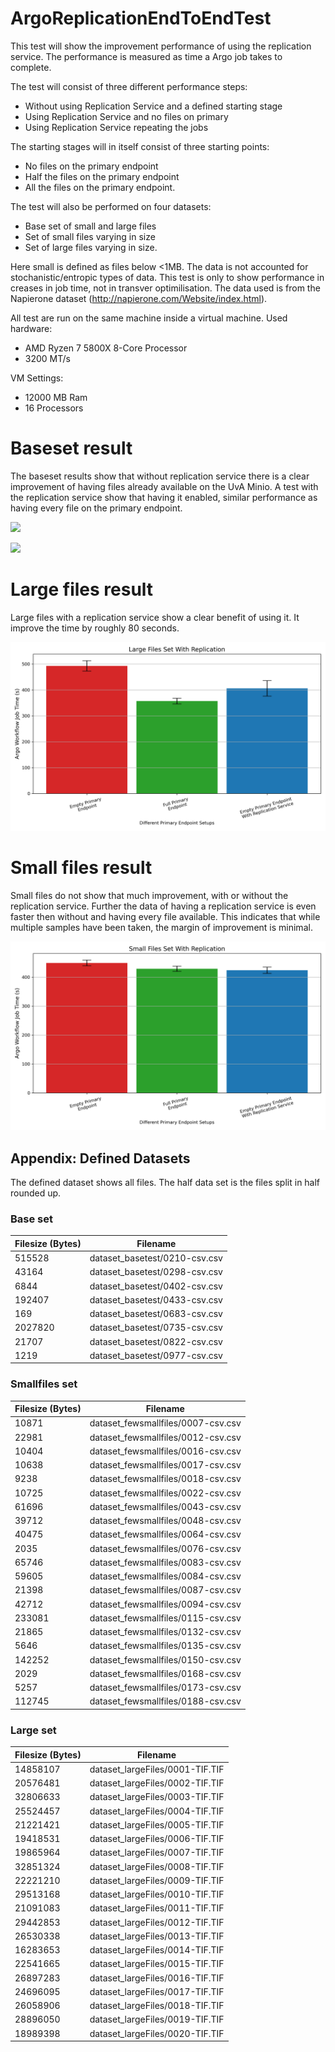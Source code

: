 # ArgoReplicationEndToEndTest

This test will show the improvement performance of using the replication service. The performance is measured as time a Argo job takes to complete. 

The test will consist of three different performance steps:
- Without using Replication Service and a defined starting stage
- Using Replication Service and no files on primary
- Using Replication Service repeating the jobs

The starting stages will in itself consist of three starting points:
- No files on the primary endpoint
- Half the files on the primary endpoint
- All the files on the primary endpoint.

The test will also be performed on four datasets:
- Base set of small and large files
- Set of small files varying in size
- Set of large files varying in size.

Here small is defined as files below <1MB. The data is not accounted for stochanistic/entropic types of data. This test is only to show performance in creases in job time, not in transver optimilisation. The data used is from the Napierone dataset (http://napierone.com/Website/index.html).

All test are run on the same machine inside a virtual machine. Used hardware:
- AMD Ryzen 7 5800X 8-Core Processor
- 3200 MT/s

VM Settings:
- 12000 MB Ram
- 16 Processors

# Baseset result

The baseset results show that without replication service there is a clear improvement of having files already available on the UvA Minio. A test with the replication service show that having it enabled, similar performance as having every file on the primary endpoint.

![](/baseset_benchmark.png)

![](/base_replication.png)

# Large files result

Large files with a replication service show a clear benefit of using it. It improve the time by roughly 80 seconds.

![](large_replication.png)

# Small files result

Small files do not show that much improvement, with or without the replication service. Further the data of having a replication service is even faster then without and having every file available. This indicates that while multiple samples have been taken, the margin of improvement is minimal.

![](small_replication.png)

## Appendix: Defined Datasets

The defined dataset shows all files. The half data set is the files split in half rounded up.

### Base set

Filesize (Bytes) | Filename
--|--
515528 | dataset_basetest/0210-csv.csv
43164 | dataset_basetest/0298-csv.csv
6844 | dataset_basetest/0402-csv.csv
192407 | dataset_basetest/0433-csv.csv
169 | dataset_basetest/0683-csv.csv
2027820 | dataset_basetest/0735-csv.csv
21707 | dataset_basetest/0822-csv.csv
1219 | dataset_basetest/0977-csv.csv


### Smallfiles set

Filesize (Bytes) | Filename
--|--
10871 | dataset_fewsmallfiles/0007-csv.csv
22981 | dataset_fewsmallfiles/0012-csv.csv
10404 | dataset_fewsmallfiles/0016-csv.csv
10638 | dataset_fewsmallfiles/0017-csv.csv
9238 | dataset_fewsmallfiles/0018-csv.csv
10725 | dataset_fewsmallfiles/0022-csv.csv
61696 | dataset_fewsmallfiles/0043-csv.csv
39712 | dataset_fewsmallfiles/0048-csv.csv
40475 | dataset_fewsmallfiles/0064-csv.csv
2035 | dataset_fewsmallfiles/0076-csv.csv
65746 | dataset_fewsmallfiles/0083-csv.csv
59605 | dataset_fewsmallfiles/0084-csv.csv
21398 | dataset_fewsmallfiles/0087-csv.csv
42712 | dataset_fewsmallfiles/0094-csv.csv
233081 | dataset_fewsmallfiles/0115-csv.csv
21865 | dataset_fewsmallfiles/0132-csv.csv
5646 | dataset_fewsmallfiles/0135-csv.csv
142252 | dataset_fewsmallfiles/0150-csv.csv
2029 | dataset_fewsmallfiles/0168-csv.csv
5257 | dataset_fewsmallfiles/0173-csv.csv
112745 | dataset_fewsmallfiles/0188-csv.csv

### Large set

Filesize (Bytes) | Filename
--|--
14858107 | dataset_largeFiles/0001-TIF.TIF
20576481 | dataset_largeFiles/0002-TIF.TIF
32806633 | dataset_largeFiles/0003-TIF.TIF
25524457 | dataset_largeFiles/0004-TIF.TIF
21221421 | dataset_largeFiles/0005-TIF.TIF
19418531 | dataset_largeFiles/0006-TIF.TIF
19865964 | dataset_largeFiles/0007-TIF.TIF
32851324 | dataset_largeFiles/0008-TIF.TIF
22221210 | dataset_largeFiles/0009-TIF.TIF
29513168 | dataset_largeFiles/0010-TIF.TIF
21091083 | dataset_largeFiles/0011-TIF.TIF
29442853 | dataset_largeFiles/0012-TIF.TIF
26530338 | dataset_largeFiles/0013-TIF.TIF
16283653 | dataset_largeFiles/0014-TIF.TIF
22541665 | dataset_largeFiles/0015-TIF.TIF
26897283 | dataset_largeFiles/0016-TIF.TIF
24696095 | dataset_largeFiles/0017-TIF.TIF
26058906 | dataset_largeFiles/0018-TIF.TIF
28896050 | dataset_largeFiles/0019-TIF.TIF
18989398 | dataset_largeFiles/0020-TIF.TIF
